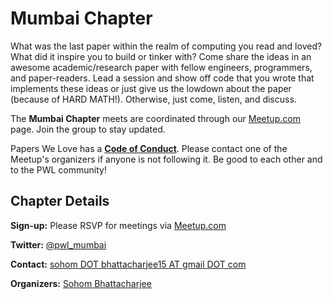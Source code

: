 # Mumbai Chapter

What was the last paper within the realm of computing you read and
loved? What did it inspire you to build or tinker with? Come share the
ideas in an awesome academic/research paper with fellow engineers,
programmers, and paper-readers. Lead a session and show off code that
you wrote that implements these ideas or just give us the lowdown
about the paper (because of HARD MATH!). Otherwise, just come, listen,
and discuss.


The **Mumbai Chapter** meets are coordinated through
our [Meetup.com](http://www.meetup.com/Papers-We-Love-Mumbai/)
page. Join the group to stay updated.


Papers We Love has a
**[Code of Conduct](https://github.com/papers-we-love/mumbai/blob/master/code-of-conduct.md)**. Please
contact one of the Meetup's organizers if anyone is not following
it. Be good to each other and to the PWL community!

## Chapter Details

**Sign-up:** Please RSVP for meetings via <a href="http://www.meetup.com/Papers-We-Love-Mumbai/">Meetup.com</a>

**Twitter:** <a href="https://twitter.com/pwl_mumbai">@pwl_mumbai</a>

**Contact:** <a href="mailto:sohom.bhattacharjee15@gmail.com">sohom DOT bhattacharjee15 AT gmail DOT com</a>

**Organizers:** <a href="https://twitter.com/sohom83">Sohom Bhattacharjee</a>
